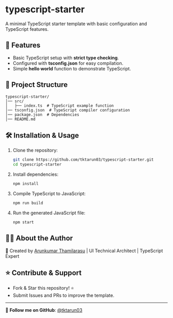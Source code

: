 # typescript-starter

A minimal TypeScript starter template with basic configuration and TypeScript features.

## 🚀 Features
- Basic TypeScript setup with **strict type checking**.
- Configured with **tsconfig.json** for easy compilation.
- Simple **hello world** function to demonstrate TypeScript.

## 📂 Project Structure
```
typescript-starter/
│── src/
│   ├── index.ts  # TypeScript example function
│── tsconfig.json  # TypeScript compiler configuration
│── package.json  # Dependencies
│── README.md
```

## 🛠 Installation & Usage

1. Clone the repository:
   ```bash
   git clone https://github.com/tktarun03/typescript-starter.git
   cd typescript-starter
   ```

2. Install dependencies:
   ```bash
   npm install
   ```

3. Compile TypeScript to JavaScript:
   ```bash
   npm run build
   ```

4. Run the generated JavaScript file:
   ```bash
   npm start
   ```

## 👨‍💻 About the Author

🚀 Created by [Arunkumar Thamilarasu](https://github.com/tktarun03) | UI Technical Architect | TypeScript Expert

## ⭐ Contribute & Support
- Fork & Star this repository! ⭐
- Submit Issues and PRs to improve the template.

---
🎯 **Follow me on GitHub**: [@tktarun03](https://github.com/tktarun03)
